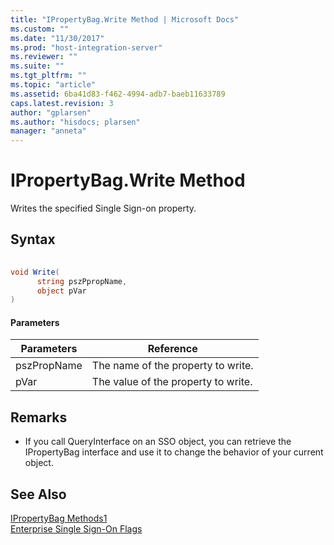 ```yaml
---
title: "IPropertyBag.Write Method | Microsoft Docs"
ms.custom: ""
ms.date: "11/30/2017"
ms.prod: "host-integration-server"
ms.reviewer: ""
ms.suite: ""
ms.tgt_pltfrm: ""
ms.topic: "article"
ms.assetid: 6ba41d83-f462-4994-adb7-baeb11633789
caps.latest.revision: 3
author: "gplarsen"
ms.author: "hisdocs; plarsen"
manager: "anneta"
---
```

# IPropertyBag.Write Method
Writes the specified Single Sign-on property.  
  
## Syntax  
  
```csharp  
  
void Write(  
      string pszPpropName,   
      object pVar  
)  
```  
  
#### Parameters  
  
|Parameters|Reference|  
|----------------|---------------|  
|pszPropName|The name of the property to write.|  
|pVar|The value of the property to write.|  
  
## Remarks  
  
-   If you call QueryInterface on an SSO object, you can retrieve the IPropertyBag interface and use it to change the behavior of your current object.  
  
## See Also  
 [IPropertyBag Methods1](../esso/ipropertybag-methods1.md)   
 [Enterprise Single Sign-On Flags](../esso/enterprise-single-sign-on-flags.md)